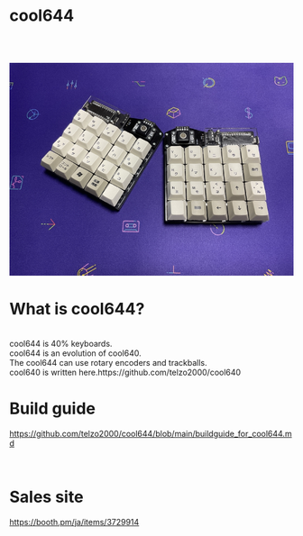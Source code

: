 # cool644
<br><br>

![](img/img00001.jpg)

# What is cool644?

<br>
cool644 is 40% keyboards.
<br>
cool644 is an evolution of cool640.
<br>
The cool644 can use rotary encoders and trackballs.
<br>
cool640 is written here.https://github.com/telzo2000/cool640


# Build guide 

https://github.com/telzo2000/cool644/blob/main/buildguide_for_cool644.md

<br>

# Sales site

https://booth.pm/ja/items/3729914
